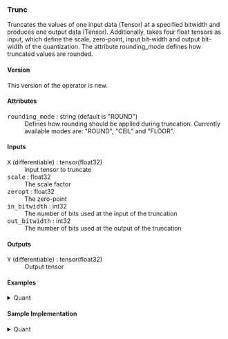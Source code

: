 ### <a name="Trunc"></a><a name="abs">**Trunc**</a>

Truncates the values of one input data (Tensor<T>) at a specified bitwidth and produces one output data (Tensor<T>).
Additionally, takes four float tensors as input, which define the scale, zero-point, input bit-width and output bit-width of the quantization.
The attribute rounding_mode defines how truncated values are rounded.

#### Version

This version of the operator is new.

#### Attributes

<dl>
<dt><tt>rounding_mode</tt> : string (default is "ROUND")</dt>
<dd>Defines how rounding should be applied during truncation. Currently available modes are: "ROUND", "CEIL" and "FLOOR".</dd>
</dl>

#### Inputs

<dl>
<dt><tt>X</tt> (differentiable) : tensor(float32)</dt>
<dd>input tensor to truncate</dd>
<dt><tt>scale</tt> : float32</dt>
<dd>The scale factor</dd>
<dt><tt>zeropt</tt> : float32</dt>
<dd>The zero-point</dd>
<dt><tt>in_bitwidth</tt> : int32</dt>
<dd>The number of bits used at the input of the truncation</dd>
<dt><tt>out_bitwidth</tt> : int32</dt>
<dd>The number of bits used at the output of the truncation</dd>
</dl>


#### Outputs

<dl>
<dt><tt>Y</tt> (differentiable) : tensor(float32)</dt>
<dd>Output tensor</dd>
</dl>


#### Examples
<details>
<summary>Quant</summary>

```python
from onnx import helper
import numpy as np

# Define node settings and input
x = np.random.randn(100).astype(np.float32)*10.
scale = np.array(1.)
zeropt = np.array(0.)
in_bitwidth = np.array(10)
out_bitwidth = np.array(4)
rounding_mode = "ROUND"

# Create node
node = helper.make_node(
    'Trunc',
    domain='finn.custom_op.general',
    inputs=['x', 'scale', 'zeropt', 'in_bitwidth', 'out_bitwidth'],
    outputs=['y'],
    rounding_mode=rounding_mode,
)

# Execute the same settings with the reference implementation (trunc)
# See the sample implementation for more details on trunc.
output_ref = trunc(inp_tensor, scale, zeropt, in_bitwidth, out_bitwidth, rounding_mode)

# Execute node and compare
expect(node, inputs=[x, scale, zeropt, bitwidth], outputs=[output_ref], name='test_quant')

```

</details>


#### Sample Implementation

<details>
<summary>Quant</summary>

```python
# SPDX-License-Identifier: Apache-2.0

from __future__ import absolute_import
from __future__ import division
from __future__ import print_function
from __future__ import unicode_literals

import numpy as np

def trunc(inp_tensor, scale, zeropt, input_bit_width, output_bit_width, rounding_mode):
    # Port of TruncIntQuant class from Brevitas: https://bit.ly/3wzIpTR

    # Scaling
    y = inp_tensor / scale
    y = y + zeropt
    # Rounding
    y = np.round(y)
    # Truncate
    trunc_bit_width = input_bit_width - output_bit_width
    trunc_scale = 2.0 ** trunc_bit_width
    y = y / trunc_scale

    # To int
    rounding_fx = resolve_rounding_mode(rounding_mode)
    y = rounding_fx(y)

    # Rescale
    y = y - zeropt
    y = y * scale

    return y

def resolve_rounding_mode(mode_string):
    """Resolve the rounding mode string of Quant and Trunc ops
    to the corresponding numpy functions."""
    if mode_string == "ROUND":
        return np.round
    elif mode_string == "CEIL":
        return np.ceil
    elif mode_string == "FLOOR":
        return np.floor
    else:
        raise ValueError(f"Could not resolve rounding mode called: {mode_string}")

```

</details>
